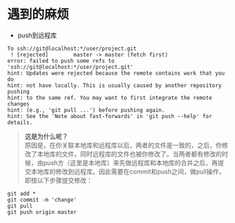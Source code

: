 # 遇到的麻烦
- push到远程库
```
To ssh://git@localhost:*/user/project.git
 ! [rejected]        master -> master (fetch first)
error: failed to push some refs to 'ssh://git@localhost:*/user/project.git'
hint: Updates were rejected because the remote contains work that you do
hint: not have locally. This is usually caused by another repository pushing
hint: to the same ref. You may want to first integrate the remote changes
hint: (e.g., 'git pull ...') before pushing again.
hint: See the 'Note about fast-forwards' in 'git push --help' for details.
```
>**这是为什么呢？**  
    原因是，在你关联本地库和远程库以后，两者的文件是一致的，之后，你修改了本地库的文件，同时远程库的文件也被你修改了。当两者都有修改的时候，由push方（这里是本地库）来先做远程库和本地库的合并之后，再提交本地库的修改到远程库。因此需要在commit和push之间，做pull操作，即按以下步骤提交修改：
```
git add *
git commit -m 'change'
git pull
git push origin master
```
